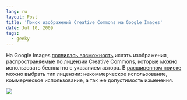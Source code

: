 ```yaml
---
lang: ru
layout: Post
title: 'Поиск изображений Creative Commons на Google Images'
date: Jul 10, 2009
tags:
  - geeky
---
```


На Google Images [появилась возможность](http://googleblog.blogspot.com/2009/07/find-creative-commons-images-with-image.html "Find Creative Commons images with Image Search") искать изображения, распространяемые по лицензии Creative Commons, которые можно использовать бесплатно с указанием автора. В [расширенном поиске](http://images.google.com/advanced_image_search "Advanced Image Search") можно выбрать тип лицензии: некоммерческое использование, коммерческое использование, а так же допустимость изменения.

![](http://wow.sapegin.me/0P3F39302N0I/cc-image-search.png)
